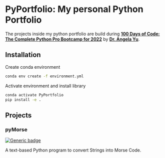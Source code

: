 # PyPortfolio: My personal Python Portfolio
The projects inside my python portfolio are build during [**100 Days of Code: The Complete Python Pro Bootcamp for 2022**](https://www.udemy.com/course/100-days-of-code/) by [**Dr. Angela Yu**](https://github.com/angelabauer).

## Installation
Create conda environment
```bash
conda env create -f environment.yml
```

Activate environment and install library
```bash
conda activate PyPortfolio
pip install -e .
```

## Projects
### pyMorse
[![Generic badge](https://img.shields.io/badge/-Scripting-blue.svg)](https://github.com/NiklasKa/PyPortfolio)

A text-based Python program to convert Strings into Morse Code.


